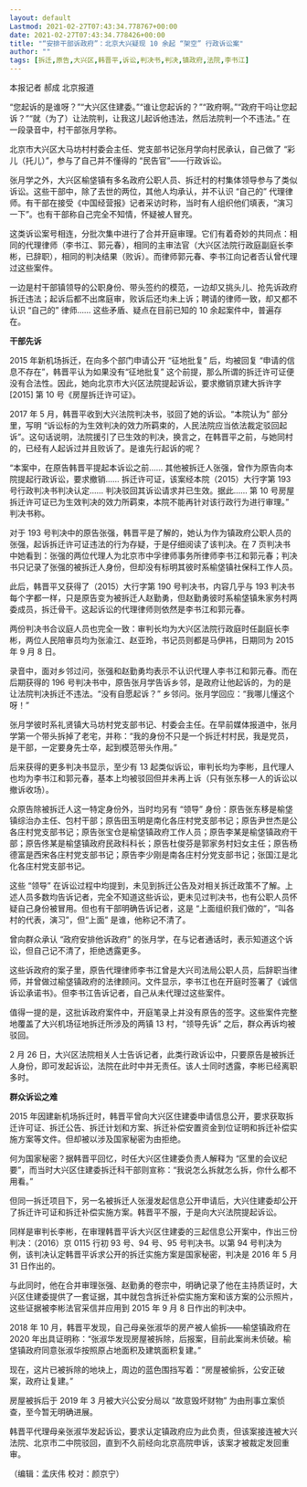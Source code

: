 ```yaml
---
layout: default
Lastmod: 2021-02-27T07:43:34.778767+00:00
date: 2021-02-27T07:43:34.778426+00:00
title: "“安排干部诉政府”：北京大兴疑现 10 余起 “架空” 行政诉讼案"
author: ""
tags: [拆迁,原告,大兴区,韩晋平,诉讼,判决书,判决,镇政府,法院,李书江]
---
```


本报记者 郝成 北京报道  

“您起诉的是谁呀？”“大兴区住建委。”“谁让您起诉的？”“政府啊。”“政府干吗让您起诉？”“就（为了）让法院判，让我这儿起诉他违法，然后法院判一个不违法。” 在一段录音中，村干部张月学称。

北京市大兴区大马坊村村委会主任、党支部书记张月学向村民承认，自己做了 “彩儿（托儿）”，参与了自己并不懂得的 “民告官”——行政诉讼。

张月学之外，大兴区榆垡镇有多名政府公职人员、拆迁村的村集体领导参与了类似诉讼。这些干部中，除了去世的两位，其他人均承认，并不认识 “自己的” 代理律师。有干部在接受《中国经营报》记者采访时称，当时有人组织他们填表，“演习一下”。也有干部称自己完全不知情，怀疑被人冒充。

这类诉讼案号相连，分批次集中进行了合并开庭审理。它们有着奇妙的共同点：相同的代理律师（李书江、郭元春），相同的主审法官（大兴区法院行政庭副庭长李彬，已辞职），相同的判决结果（败诉）。而律师郭元春、李书江向记者否认曾代理过这些案件。

一边是村干部镇领导的公职身份、带头签约的模范，一边却又挑头儿、抢先诉政府拆迁违法；起诉后都不出席庭审，败诉后还均未上诉；聘请的律师一致，却又都不认识 “自己的” 律师…… 这些矛盾、疑点在目前已知的 10 余起案件中，普遍存在。

**干部先诉**

2015 年新机场拆迁，在向多个部门申请公开 “征地批复” 后，均被回复 “申请的信息不存在”，韩晋平认为如果没有“征地批复” 这个前提，那么所谓的拆迁许可证便没有合法性。因此，她向北京市大兴区法院提起诉讼，要求撤销京建大拆许字 \[2015\] 第 10 号《房屋拆迁许可证》。

2017 年 5 月，韩晋平收到大兴法院判决书，驳回了她的诉讼。“本院认为” 部分里，写明 “诉讼标的为生效判决的效力所羁束的，人民法院应当依法裁定驳回起诉”。这句话说明，法院援引了已生效的判决，换言之，在韩晋平之前，与她同村的，已经有人起诉过并且败诉了。是谁先行起诉的呢？

“本案中，在原告韩晋平提起本诉讼之前…… 其他被拆迁人张强，曾作为原告向本院提起行政诉讼，要求撤销…… 拆迁许可证，该案经本院（2015）大行字第 193 号行政判决书判决认定…… 判决驳回其诉讼请求并已生效。据此…… 第 10 号房屋拆迁许可证已为生效判决的效力所羁束，本院不能再针对该行政行为进行审理。” 判决书称。

对于 193 号判决中的原告张强，韩晋平是了解的，她认为作为镇政府公职人员的张强，起诉拆迁许可证违法的行为存疑，于是仔细阅读了该判决。在 7 页判决书中她看到：张强的两位代理人为北京市中孚律师事务所律师李书江和郭元春；判决书只记录了张强的被拆迁人身份，但却没有标明其彼时系榆垡镇社保科工作人员。

此后，韩晋平又获得了（2015）大行字第 190 号判决书，内容几乎与 193 判决书每个字都一样，只是原告变为被拆迁人赵勤勇，但赵勤勇彼时系榆垡镇朱家务村两委成员，拆迁骨干。这起诉讼的代理律师则依然是李书江和郭元春。

两份判决书合议庭人员也完全一致：审判长均为大兴区法院行政庭时任副庭长李彬，两位人民陪审员均为张渝江、赵亚玲，书记员则都是马伊祎，日期同为 2015 年 9 月 8 日。

录音中，面对乡邻过问，张强和赵勤勇均表示不认识代理人李书江和郭元春。而在后期获得的 196 号判决书中，原告张月学告诉乡邻，是政府让他起诉的，为的是让法院判决拆迁不违法。“没有自愿起诉？” 乡邻问。张月学回应：“我哪儿懂这个呀！”

张月学彼时系礼贤镇大马坊村党支部书记、村委会主任。在早前媒体报道中，张月学第一个带头拆掉了老宅，并称：“我的身份不只是一个拆迁村村民，我是党员，是干部，一定要身先士卒，起到模范带头作用。”

后来获得的更多判决书显示，至少有 13 起类似诉讼，审判长均为李彬，且代理人也均为李书江和郭元春，基本上均被驳回但并未再上诉（只有张东移一人的诉讼以撤诉收场）。

众原告除被拆迁人这一特定身份外，当时均另有 “领导” 身份：原告张东移是榆垡镇综治办主任、包村干部；原告田玉明是南化各庄村党支部书记；原告尹世杰是公各庄村党支部书记；原告张宝仓是榆垡镇政府工作人员；原告李某是榆垡镇政府干部；原告佟某是榆垡镇政府民政科科长；原告杜俊芬是郭家务村妇女主任；原告杨德富是西宋各庄村党支部书记；原告李少刚是南各庄村分党支部书记；张国江是北化各庄村党支部书记。

这些 “领导” 在诉讼过程中均提到，未见到拆迁公告及对相关拆迁政策不了解。上述人员多数均告诉记者，完全不知道这些诉讼，更未见过判决书，也有公职人员怀疑自己身份被冒用。但也有干部明确告诉记者，这是 “上面组织我们做的”，“叫各村的代表，演习”，但“上面” 是谁，他称记不清了。

曾向群众承认 “政府安排他诉政府” 的张月学，在与记者通话时，表示知道这个诉讼，但自己记不清了，拒绝透露更多。

这些诉政府的案子里，原告代理律师李书江曾是大兴司法局公职人员，后辞职当律师，并曾做过榆垡镇政府的法律顾问。文件显示，李书江也在开庭时签署了《诚信诉讼承诺书》。但李书江告诉记者，自己从未代理过这些案件。

值得一提的是，这批诉政府案件中，开庭笔录上并没有原告的签字。这些案件完整地覆盖了大兴机场征地拆迁所涉及的两镇 13 村，“领导先诉” 之后，群众再诉均被驳回。

2 月 26 日，大兴区法院相关人士告诉记者，此类行政诉讼中，只要原告是被拆迁人身份，即可发起诉讼，法院在此时中并无责任。该人士同时透露，李彬已经离职多时。

**群众诉讼之难**

2015 年因建新机场拆迁时，韩晋平曾向大兴区住建委申请信息公开，要求获取拆迁许可证、拆迁公告、拆迁计划和方案、拆迁补偿安置资金到位证明和拆迁补偿实施方案等文件。但却被以涉及国家秘密为由拒绝。

何为国家秘密？据韩晋平回忆，时任大兴区住建委负责人解释为 “区里的会议纪要”，而当时大兴区住建委拆迁科干部则宣称：“我说怎么拆就怎么拆，你什么都不用看。”

但同一拆迁项目下，另一名被拆迁人张漫发起信息公开申请后，大兴住建委却公开了拆迁许可证和拆迁补偿实施方案。韩晋平不服，于是向大兴法院提起诉讼。

同样是审判长李彬，在审理韩晋平诉大兴区住建委的三起信息公开案中，作出三份判决：（2016）京 0115 行初 93 号、94 号、95 号判决书。以第 94 号判决为例，该判决认定韩晋平诉求公开的拆迁实施方案是国家秘密，判决是 2016 年 5 月 31 日作出的。

与此同时，他在合并审理张强、赵勤勇的卷宗中，明确记录了他在主持质证时，大兴区住建委提供了一套证据，其中就包含拆迁补偿实施方案和该方案的公示照片，这些证据被李彬法官采信并应用到 2015 年 9 月 8 日作出的判决中。

2018 年 10 月，韩晋平发现，自己母亲张淑华的房产被人偷拆——榆垡镇政府在 2020 年出具证明称：“张淑华发现房屋被拆除，后报案，目前此案尚未侦破。榆垡镇政府同意张淑华按照原占地面积及建筑面积复建。”

现在，这片已被拆除的地块上，周边的蓝色围挡写着：“房屋被偷拆，公安正破案，政府让复建。”

房屋被拆后于 2019 年 3 月被大兴公安分局以 “故意毁坏财物” 为由刑事立案侦查，至今暂无明确进展。

韩晋平代理母亲张淑华发起诉讼，要求认定镇政府应为此负责，但该案接连被大兴法院、北京市二中院驳回，直到不久前经向北京高院申诉，该案才被裁定发回重审。

（编辑：孟庆伟 校对：颜京宁）

